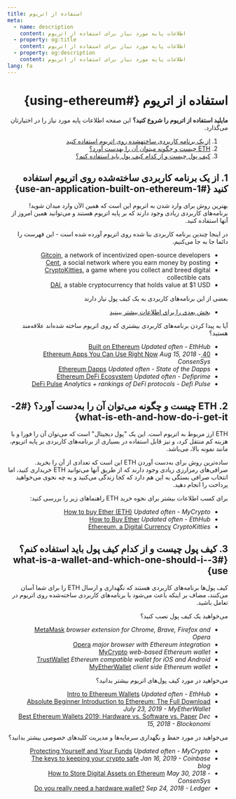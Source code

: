 ```yaml
---
title: استفاده از اتریوم
meta:
  - name: description
    content: اطلاعات پایه مورد نیاز برای استفاده از اتریوم
  - property: og:title
    content: اطلاعات پایه مورد نیاز برای استفاده از اتریوم
  - property: og:description
    content: اطلاعات پایه مورد نیاز برای استفاده از اتریوم
lang: fa
---
```


<div dir=rtl markdown=1>

# استفاده از اتریوم {#using-ethereum}

<div class="featured">

**مایلید استفاده از اتریوم را شروع کنید؟** این صفحه اطلاعات پایه مورد نیاز را در اختیارتان می‌گذارد.

  1. [از یک برنامه کاربردی ساختهشده روی اتریوم استفاده کنید](#1-use-an-application-built-on-ethereum)
  2. [ETH چیست و چگونه میتوان آن را بهدست آورد؟](#2-what-is-eth-and-how-do-i-get-it)
  3. [کیف پول چیست و از کدام کیف پول باید استفاده کنم؟](#3-what-is-a-wallet-and-which-one-should-i-use)

</div>

## 1. از یک برنامه کاربردی ساخته‌شده روی اتریوم استفاده کنید {#1-use-an-application-built-on-ethereum}

بهترین روش برای وارد شدن به اتریوم این است که همین الآن وارد میدان شوید! برنامه‌های کاربردی زیادی وجود دارند که بر پایه اتریوم هستند و می‌توانید همین امروز از آنها استفاده کنید.

در اینجا چندین برنامه کاربردی بنا شده روی اتریوم آورده شده است - این فهرست را دائما جا به جا می‌کنیم.

- [Gitcoin](https://gitcoin.co), a network of incentivized open-source developers
- [Cent](https://beta.cent.co), a social network where you earn money by posting
- [CryptoKitties](https://www.cryptokitties.co), a game where you collect and breed digital collectible cats
- [DAI](https://makerdao.com/en/), a stable cryptocurrency that holds value at $1 USD

بعضی از این برنامه‌های کاربردی به یک کیف پول نیاز دارند
- [بخش بعدی را برای اطلاعات بیشتر ببینید](#_3-کیف-پول-چیست-و-از-کدام-کیف-پول-باید-استفاده-کنم؟)

آیا به پیدا کردن برنامه‌های کاربردی بیشتری که روی اتریوم ساخته شده‌اند علاقه‌مند هستید؟

- [Built on Ethereum](https://docs.ethhub.io/built-on-ethereum/built-on-ethereum/) *Updated often - EthHub*
- [40 Ethereum Apps You Can Use Right Now](https://media.consensys.net/40-ethereum-apps-you-can-use-right-now-d643333769f7) *Aug 15, 2018 - ConsenSys*
- [Ethereum Dapps](https://www.stateofthedapps.com/rankings/platform/ethereum) *Updated often - State of the Dapps*
- [Ethereum DeFi Ecosystem](https://defiprime.com/ethereum) *Updated often - Defiprime*
- [DeFi Pulse](https://defipulse.com/) *Analytics + rankings of DeFi protocols - Defi Pulse*


## 2. ETH چیست و چگونه می‌توان آن را به‌دست آورد؟ {#2-what-is-eth-and-how-do-i-get-it}

ETH ارز مربوط به اتریوم است. این یک "پول دیجیتال" است که می‌توان آن را فورا و با هزینه کم منتقل کرد، و نیز قابل استفاده در بسیاری از برنامه‌های کاربردی بر پایه اتریوم، مانند نمونه بالا، می‌باشد.

ساده‌ترین روش برای به‌دست آوردن ETH این است که تعدادی از آن را بخرید. صرافی‌های رمزارزی زیادی وجود دارند که از طریق آنها می‌توانید ETH خریداری کنید، اما انتخاب صرافی بستگی به این هم دارد که کجا زندگی می‌کنید و به چه نحوی می‌خواهید پرداخت را انجام دهید.

برای کسب اطلاعات بیشتر برای نحوه خرید ETH راهنماهای زیر را بررسی کنید:


- [How to buy Ether (ETH)](https://support.mycrypto.com/how-to/getting-started/how-to-buy-ether-with-usd) *Updated often - MyCrypto*
- [How to Buy Ether](https://docs.ethhub.io/using-ethereum/how-to-buy-ether/) *Updated often - EthHub*
- [Ethereum, a Digital Currency](https://www.cryptokitties.co/faq#ethereum-a-digital-currency) *CryptoKitties*

## 3. کیف پول چیست و از کدام کیف پول باید استفاده کنم؟ {#3-what-is-a-wallet-and-which-one-should-i-use}

کیف پول‌ها برنامه‌های کاربردی هستند که نگهداری و ارسال ETH را برای شما آسان می‌کنند، مضاف بر اینکه باعث می‌شود با برنامه‌های کاربردی ساخته‌شده روی اتریوم در تعامل باشید.

می‌خواهید یک کیف پول نصب کنید؟

- [MetaMask](https://metamask.io) *browser extension for Chrome, Brave, Firefox and Opera*
- [Opera](https://www.opera.com/crypto) *major browser with Ethereum integration*
- [MyCrypto](https://mycrypto.com) *web-based Ethereum wallet*
- [TrustWallet](https://trustwallet.com/) *Ethereum compatible wallet for iOS and Android*
- [MyEtherWallet](https://www.myetherwallet.com/) *client side Ethereum wallet*

می‌خواهید در مورد کیف پول‌های اتریوم بیشتر بدانید؟

- [Intro to Ethereum Wallets](https://docs.ethhub.io/using-ethereum/wallets/intro-to-ethereum-wallets/) *Updated often - EthHub*
- [Absolute Beginner Introduction to Ethereum: The Full Download](https://www.mewtopia.com/absolute-beginners-guide/) *July 23, 2019 - MyEtherWallet*
- [Best Ethereum Wallets 2019: Hardware vs. Software vs. Paper](https://blockonomi.com/best-ethereum-wallets/) *Dec 15, 2018 - Blockonomi*

می‌خواهید در مورد حفظ و نگهداری سرمایه‌ها و مدیریت کلید‌های خصوصی بیشتر بدانید؟


- [Protecting Yourself and Your Funds](https://support.mycrypto.com/staying-safe/protecting-yourself-and-your-funds) *Updated often - MyCrypto*
- [The keys to keeping your crypto safe](https://blog.coinbase.com/the-keys-to-keeping-your-crypto-safe-96d497cce6cf) *Jan 16, 2019 - Coinbase blog*
- [How to Store Digital Assets on Ethereum](https://media.consensys.net/how-to-store-digital-assets-on-ethereum-a2bfdcf66bd0) *May 30, 2018 - ConsenSys*
- [Do you really need a hardware wallet?](https://medium.com/ledger-on-security-and-blockchain/ledger-101-part-1-do-you-really-need-a-hardware-wallet-7f5abbadd945) *Sep 24, 2018 - Ledger*


</div>

